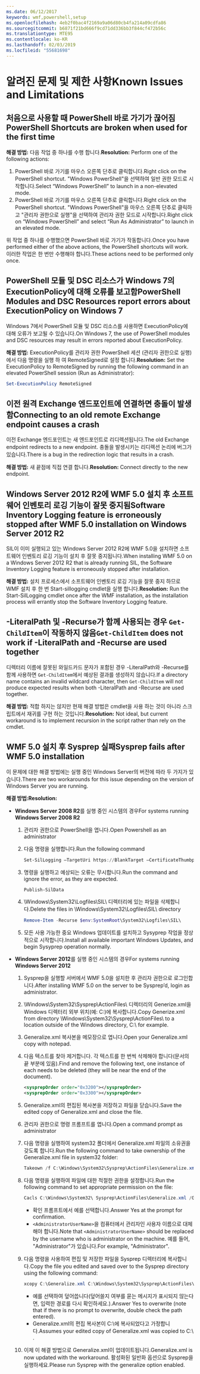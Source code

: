```yaml
---
ms.date: 06/12/2017
keywords: wmf,powershell,setup
ms.openlocfilehash: 4eb2f0bac4f2169a9a06d80cb4fa214a09cdfa86
ms.sourcegitcommit: b6871f21bd666f9cd71dd336bb3f844cf472b56c
ms.translationtype: MTE95
ms.contentlocale: ko-KR
ms.lasthandoff: 02/03/2019
ms.locfileid: "55681698"
---
```

# <a name="known-issues-and-limitations"></a><span data-ttu-id="9b399-102">알려진 문제 및 제한 사항</span><span class="sxs-lookup"><span data-stu-id="9b399-102">Known Issues and Limitations</span></span>

## <a name="powershell-shortcuts-are-broken-when-used-for-the-first-time"></a><span data-ttu-id="9b399-103">처음으로 사용할 때 PowerShell 바로 가기가 끊어짐</span><span class="sxs-lookup"><span data-stu-id="9b399-103">PowerShell Shortcuts are broken when used for the first time</span></span>

<span data-ttu-id="9b399-104">**해결 방법:** 다음 작업 중 하나를 수행 합니다.</span><span class="sxs-lookup"><span data-stu-id="9b399-104">**Resolution:** Perform one of the following actions:</span></span>

1. <span data-ttu-id="9b399-105">PowerShell 바로 가기를 마우스 오른쪽 단추로 클릭합니다.</span><span class="sxs-lookup"><span data-stu-id="9b399-105">Right click on the PowerShell shortcut.</span></span> <span data-ttu-id="9b399-106">"Windows PowerShell"을 선택하여 일반 권한 모드로 시작합니다.</span><span class="sxs-lookup"><span data-stu-id="9b399-106">Select “Windows PowerShell” to launch in a non-elevated mode.</span></span>
2. <span data-ttu-id="9b399-107">PowerShell 바로 가기를 마우스 오른쪽 단추로 클릭합니다.</span><span class="sxs-lookup"><span data-stu-id="9b399-107">Right click on the PowerShell shortcut.</span></span> <span data-ttu-id="9b399-108">"Windows PowerShell"을 마우스 오른쪽 단추로 클릭하고 "관리자 권한으로 실행"을 선택하여 관리자 권한 모드로 시작합니다.</span><span class="sxs-lookup"><span data-stu-id="9b399-108">Right click on “Windows PowerShell” and select “Run As Administrator” to launch in an elevated mode.</span></span>

<span data-ttu-id="9b399-109">위 작업 중 하나를 수행했으면 PowerShell 바로 가기가 작동합니다.</span><span class="sxs-lookup"><span data-stu-id="9b399-109">Once you have performed either of the above actions, the PowerShell shortcuts will work.</span></span> <span data-ttu-id="9b399-110">이러한 작업은 한 번만 수행해야 합니다.</span><span class="sxs-lookup"><span data-stu-id="9b399-110">These actions need to be performed only once.</span></span>

## <a name="powershell-modules-and-dsc-resources-report-errors-about-executionpolicy-on-windows-7"></a><span data-ttu-id="9b399-111">PowerShell 모듈 및 DSC 리소스가 Windows 7의 ExecutionPolicy에 대해 오류를 보고함</span><span class="sxs-lookup"><span data-stu-id="9b399-111">PowerShell Modules and DSC Resources report errors about ExecutionPolicy on Windows 7</span></span>

<span data-ttu-id="9b399-112">Windows 7에서 PowerShell 모듈 및 DSC 리소스를 사용하면 ExecutionPolicy에 대해 오류가 보고될 수 있습니다.</span><span class="sxs-lookup"><span data-stu-id="9b399-112">On Windows 7, the use of PowerShell modules and DSC resources may result in errors reported about ExecutionPolicy.</span></span>

<span data-ttu-id="9b399-113">**해결 방법:** ExecutionPolicy를 관리자 권한 PowerShell 세션 (관리자 권한으로 실행)에서 다음 명령을 실행 하 여 RemoteSigned로 설정 합니다.</span><span class="sxs-lookup"><span data-stu-id="9b399-113">**Resolution:** Set the ExecutionPolicy to RemoteSigned by running the following command in an elevated PowerShell session (Run as Administrator):</span></span>

```powershell
Set-ExecutionPolicy RemoteSigned
```

## <a name="connecting-to-an-old-remote-exchange-endpoint-causes-a-crash"></a><span data-ttu-id="9b399-114">이전 원격 Exchange 엔드포인트에 연결하면 충돌이 발생함</span><span class="sxs-lookup"><span data-stu-id="9b399-114">Connecting to an old remote Exchange endpoint causes a crash</span></span>

<span data-ttu-id="9b399-115">이전 Exchange 엔드포인트는 새 엔드포인트로 리디렉션됩니다.</span><span class="sxs-lookup"><span data-stu-id="9b399-115">The old Exchange endpoint redirects to a new endpoint.</span></span> <span data-ttu-id="9b399-116">충돌을 발생시키는 리디렉션 논리에 버그가 있습니다.</span><span class="sxs-lookup"><span data-stu-id="9b399-116">There is a bug in the redirection logic that results in a crash.</span></span>

<span data-ttu-id="9b399-117">**해결 방법:** 새 끝점에 직접 연결 합니다.</span><span class="sxs-lookup"><span data-stu-id="9b399-117">**Resolution:** Connect directly to the new endpoint.</span></span>

## <a name="software-inventory-logging-feature-is-erroneously-stopped-after-wmf-50-installation-on-windows-server-2012-r2"></a><span data-ttu-id="9b399-118">Windows Server 2012 R2에 WMF 5.0 설치 후 소프트웨어 인벤토리 로깅 기능이 잘못 중지됨</span><span class="sxs-lookup"><span data-stu-id="9b399-118">Software Inventory Logging feature is erroneously stopped after WMF 5.0 installation on Windows Server 2012 R2</span></span>

<span data-ttu-id="9b399-119">SIL이 이미 실행되고 있는 Windows Server 2012 R2에 WMF 5.0을 설치하면 소프트웨어 인벤토리 로깅 기능이 설치 후 잘못 중지됩니다.</span><span class="sxs-lookup"><span data-stu-id="9b399-119">When installing WMF 5.0 on a Windows Server 2012 R2 that is already running SIL, the Software Inventory Logging feature is erroneously stopped after installation.</span></span>

<span data-ttu-id="9b399-120">**해결 방법:** 설치 프로세스에서 소프트웨어 인벤토리 로깅 기능을 잘못 중지 하므로 WMF 설치 후 한 번 Start-sillogging cmdlet을 실행 합니다.</span><span class="sxs-lookup"><span data-stu-id="9b399-120">**Resolution:** Run the Start-SilLogging cmdlet once after the WMF installation, as the installation process will errantly stop the Software Inventory Logging feature.</span></span>

## <a name="get-childitem-does-not-work-if--literalpath-and--recurse-are-used-together"></a><span data-ttu-id="9b399-121">-LiteralPath 및 -Recurse가 함께 사용되는 경우 `Get-ChildItem`이 작동하지 않음</span><span class="sxs-lookup"><span data-stu-id="9b399-121">`Get-ChildItem` does not work if -LiteralPath and -Recurse are used together</span></span>

<span data-ttu-id="9b399-122">디렉터리 이름에 잘못된 와일드카드 문자가 포함된 경우 -LiteralPath와 -Recurse를 함께 사용하면 `Get-ChildItem`에서 예상된 결과를 생성하지 않습니다.</span><span class="sxs-lookup"><span data-stu-id="9b399-122">If a directory name contains an invalid wildcard character, then `Get-ChildItem` will not produce expected results when both -LiteralPath and -Recurse are used together.</span></span>

<span data-ttu-id="9b399-123">**해결 방법:** 적합 하지는 않지만 현재 해결 방법은 cmdlet을 사용 하는 것이 아니라 스크립트에서 재귀를 구현 하는 것입니다.</span><span class="sxs-lookup"><span data-stu-id="9b399-123">**Resolution:** Not ideal, but current workaround is to implement recursion in the script rather than rely on the cmdlet.</span></span>

## <a name="sysprep-fails-after-wmf-50-installation"></a><span data-ttu-id="9b399-124">WMF 5.0 설치 후 Sysprep 실패</span><span class="sxs-lookup"><span data-stu-id="9b399-124">Sysprep fails after WMF 5.0 installation</span></span>

<span data-ttu-id="9b399-125">이 문제에 대한 해결 방법에는 실행 중인 Windows Server의 버전에 따라 두 가지가 있습니다.</span><span class="sxs-lookup"><span data-stu-id="9b399-125">There are two workarounds for this issue depending on the version of Windows Server you are running.</span></span>

<span data-ttu-id="9b399-126">**해결 방법:**</span><span class="sxs-lookup"><span data-stu-id="9b399-126">**Resolution:**</span></span>

- <span data-ttu-id="9b399-127">**Windows Server 2008 R2**를 실행 중인 시스템의 경우</span><span class="sxs-lookup"><span data-stu-id="9b399-127">For systems running **Windows Server 2008 R2**</span></span>
  1. <span data-ttu-id="9b399-128">관리자 권한으로 PowerShell을 엽니다.</span><span class="sxs-lookup"><span data-stu-id="9b399-128">Open Powershell as an administrator</span></span>
  2. <span data-ttu-id="9b399-129">다음 명령을 실행합니다.</span><span class="sxs-lookup"><span data-stu-id="9b399-129">Run the following command</span></span>

     ```powershell
     Set-SilLogging –TargetUri https://BlankTarget –CertificateThumbprint 0123456789
     ```

  3. <span data-ttu-id="9b399-130">명령을 실행하고 예상되는 오류는 무시합니다.</span><span class="sxs-lookup"><span data-stu-id="9b399-130">Run the command and ignore the error, as they are expected.</span></span>

     ```powershell
     Publish-SilData
     ```

  4. <span data-ttu-id="9b399-131">\Windows\System32\Logfiles\SIL\ 디렉터리에 있는 파일을 삭제합니다.</span><span class="sxs-lookup"><span data-stu-id="9b399-131">Delete the files in  \Windows\System32\Logfiles\SIL\ directory</span></span>

     ```powershell
     Remove-Item -Recurse $env:SystemRoot\System32\Logfiles\SIL\
     ```

  5. <span data-ttu-id="9b399-132">모든 사용 가능한 중요 Windows 업데이트를 설치하고 Sysyprep 작업을 정상적으로 시작합니다.</span><span class="sxs-lookup"><span data-stu-id="9b399-132">Install all available important Windows Updates, and begin Sysyprep operation normally.</span></span>

- <span data-ttu-id="9b399-133">**Windows Server 2012**를 실행 중인 시스템의 경우</span><span class="sxs-lookup"><span data-stu-id="9b399-133">For systems running **Windows Server 2012**</span></span>
  1. <span data-ttu-id="9b399-134">Sysprep을 실행할 서버에서 WMF 5.0을 설치한 후 관리자 권한으로 로그인합니다.</span><span class="sxs-lookup"><span data-stu-id="9b399-134">After installing WMF 5.0 on the server to be Sysprep’d, login as administrator.</span></span>
  2. <span data-ttu-id="9b399-135">\Windows\System32\Sysprep\ActionFiles\ 디렉터리의 Generize.xml을 Windows 디렉터리 외부 위치(예: C:\)에 복사합니다.</span><span class="sxs-lookup"><span data-stu-id="9b399-135">Copy Generize.xml from directory \Windows\System32\Sysprep\ActionFiles\ to a location outside of the Windows directory, C:\ for example.</span></span>
  3. <span data-ttu-id="9b399-136">Generalize.xml 복사본을 메모장으로 엽니다.</span><span class="sxs-lookup"><span data-stu-id="9b399-136">Open your Generalize.xml copy with notepad.</span></span>
  4. <span data-ttu-id="9b399-137">다음 텍스트를 찾아 제거합니다. 각 텍스트를 한 번씩 삭제해야 합니다(문서의 끝 부분에 있음).</span><span class="sxs-lookup"><span data-stu-id="9b399-137">Find and remove the following text, one instance of each needs to be deleted (they will be near the end of the document).</span></span>

     ```xml
     <sysprepOrder order="0x3200"></sysprepOrder>
     <sysprepOrder order="0x3300"></sysprepOrder>
     ```

  5. <span data-ttu-id="9b399-138">Generalize.xml의 편집된 복사본을 저장하고 파일을 닫습니다.</span><span class="sxs-lookup"><span data-stu-id="9b399-138">Save the edited copy of Generalize.xml and close the file.</span></span>
  6. <span data-ttu-id="9b399-139">관리자 권한으로 명령 프롬프트를 엽니다.</span><span class="sxs-lookup"><span data-stu-id="9b399-139">Open a command prompt as administrator</span></span>
  7. <span data-ttu-id="9b399-140">다음 명령을 실행하여 system32 폴더에서 Generalize.xml 파일의 소유권을 갖도록 합니다.</span><span class="sxs-lookup"><span data-stu-id="9b399-140">Run the following command to take ownership of the Generalize.xml file in system32 folder:</span></span>

     ```powershell
     Takeown /f C:\Windows\System32\Sysprep\ActionFiles\Generalize.xml
     ```

  8. <span data-ttu-id="9b399-141">다음 명령을 실행하여 파일에 대한 적절한 권한을 설정합니다.</span><span class="sxs-lookup"><span data-stu-id="9b399-141">Run the following command to set appropriate permission on the file:</span></span>

     ```powershell
     Cacls C:\Windows\System32\ Sysprep\ActionFiles\Generalize.xml /G `<AdministratorUserName>`:F
     ```

     - <span data-ttu-id="9b399-142">확인 프롬프트에서 예를 선택합니다.</span><span class="sxs-lookup"><span data-stu-id="9b399-142">Answer Yes at the prompt for confirmation.</span></span>
     - <span data-ttu-id="9b399-143">`<AdministratorUserName>`을 컴퓨터에서 관리자인 사용자 이름으로 대체해야 합니다.</span><span class="sxs-lookup"><span data-stu-id="9b399-143">Note that `<AdministratorUserName>` should be replaced by the username who is administrator on the machine.</span></span> <span data-ttu-id="9b399-144">예를 들어, "Administrator"가 있습니다.</span><span class="sxs-lookup"><span data-stu-id="9b399-144">For example, "Administrator".</span></span>

  9. <span data-ttu-id="9b399-145">다음 명령을 사용하여 편집 및 저장한 파일을 Sysprep 디렉터리에 복사합니다.</span><span class="sxs-lookup"><span data-stu-id="9b399-145">Copy the file you edited and saved over to the Sysprep directory using the following command:</span></span>

     ```powershell
     xcopy C:\Generalize.xml C:\Windows\System32\Sysprep\ActionFiles\Generalize.xml
     ```

     - <span data-ttu-id="9b399-146">예를 선택하여 덮어씁니다(덮어쓸지 여부를 묻는 메시지가 표시되지 않는다면, 입력한 경로를 다시 확인하세요.).</span><span class="sxs-lookup"><span data-stu-id="9b399-146">Answer Yes to overwrite (note that if there is no prompt to overwrite, double check the path entered).</span></span>
     - <span data-ttu-id="9b399-147">Generalize.xml의 편집 복사본이 C:\에 복사되었다고 가정합니다.</span><span class="sxs-lookup"><span data-stu-id="9b399-147">Assumes your edited copy of Generalize.xml was copied to C:\ .</span></span>

  10. <span data-ttu-id="9b399-148">이제 이 해결 방법으로 Generalize.xml이 업데이트됩니다.</span><span class="sxs-lookup"><span data-stu-id="9b399-148">Generalize.xml is now updated with the workaround.</span></span> <span data-ttu-id="9b399-149">활성화된 일반화 옵션으로 Sysprep을 실행하세요.</span><span class="sxs-lookup"><span data-stu-id="9b399-149">Please run Sysprep with the generalize option enabled.</span></span>